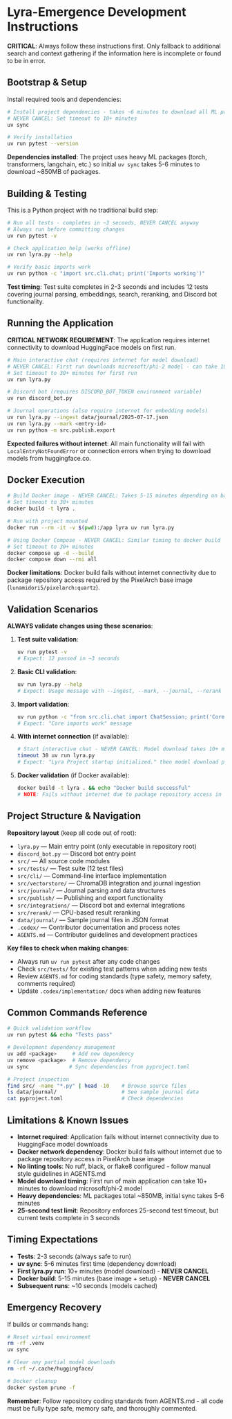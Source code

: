 # Lyra-Emergence Development Instructions

**CRITICAL**: Always follow these instructions first. Only fallback to additional search and context gathering if the information here is incomplete or found to be in error.

## Bootstrap & Setup

Install required tools and dependencies:

```bash
# Install project dependencies - takes ~6 minutes to download all ML packages
# NEVER CANCEL: Set timeout to 10+ minutes
uv sync

# Verify installation
uv run pytest --version
```

**Dependencies installed**: The project uses heavy ML packages (torch, transformers, langchain, etc.) so initial `uv sync` takes 5-6 minutes to download ~850MB of packages.

## Building & Testing

This is a Python project with no traditional build step:

```bash
# Run all tests - completes in ~3 seconds, NEVER CANCEL anyway
# Always run before committing changes
uv run pytest -v

# Check application help (works offline)
uv run lyra.py --help

# Verify basic imports work
uv run python -c "import src.cli.chat; print('Imports working')"
```

**Test timing**: Test suite completes in 2-3 seconds and includes 12 tests covering journal parsing, embeddings, search, reranking, and Discord bot functionality.

## Running the Application

**CRITICAL NETWORK REQUIREMENT**: The application requires internet connectivity to download HuggingFace models on first run.

```bash
# Main interactive chat (requires internet for model download)
# NEVER CANCEL: First run downloads microsoft/phi-2 model - can take 10+ minutes
# Set timeout to 30+ minutes for first run
uv run lyra.py

# Discord bot (requires DISCORD_BOT_TOKEN environment variable)
uv run discord_bot.py

# Journal operations (also require internet for embedding models)
uv run lyra.py --ingest data/journal/2025-07-17.json
uv run lyra.py --mark <entry-id>
uv run python -m src.publish.export
```

**Expected failures without internet**: All main functionality will fail with `LocalEntryNotFoundError` or connection errors when trying to download models from huggingface.co.

## Docker Execution

```bash
# Build Docker image - NEVER CANCEL: Takes 5-15 minutes depending on base image pull
# Set timeout to 30+ minutes
docker build -t lyra .

# Run with project mounted
docker run --rm -it -v $(pwd):/app lyra uv run lyra.py

# Using Docker Compose - NEVER CANCEL: Similar timing to docker build
# Set timeout to 30+ minutes  
docker compose up -d --build
docker compose down --rmi all
```

**Docker limitations**: Docker build fails without internet connectivity due to package repository access required by the PixelArch base image (`lunamidori5/pixelarch:quartz`).

## Validation Scenarios

**ALWAYS validate changes using these scenarios**:

1. **Test suite validation**:
   ```bash
   uv run pytest -v
   # Expect: 12 passed in ~3 seconds
   ```

2. **Basic CLI validation**:
   ```bash
   uv run lyra.py --help
   # Expect: Usage message with --ingest, --mark, --journal, --rerank options
   ```

3. **Import validation**:
   ```bash
   uv run python -c "from src.cli.chat import ChatSession; print('Core imports work')"
   # Expect: "Core imports work" message
   ```

4. **With internet connection** (if available):
   ```bash
   # Start interactive chat - NEVER CANCEL: Model download takes 10+ minutes first time
   timeout 30 uv run lyra.py
   # Expect: "Lyra Project startup initialized." then model download progress
   ```

5. **Docker validation** (if Docker available):
   ```bash
   docker build -t lyra . && echo "Docker build successful"
   # NOTE: Fails without internet due to package repository access in base image
   ```

## Project Structure & Navigation

**Repository layout** (keep all code out of root):
- `lyra.py` — Main entry point (only executable in repository root)
- `discord_bot.py` — Discord bot entry point  
- `src/` — All source code modules
- `src/tests/` — Test suite (12 test files)
- `src/cli/` — Command-line interface implementation
- `src/vectorstore/` — ChromaDB integration and journal ingestion
- `src/journal/` — Journal parsing and data structures  
- `src/publish/` — Publishing and export functionality
- `src/integrations/` — Discord bot and external integrations
- `src/rerank/` — CPU-based result reranking
- `data/journal/` — Sample journal files in JSON format
- `.codex/` — Contributor documentation and process notes
- `AGENTS.md` — Contributor guidelines and development practices

**Key files to check when making changes**:
- Always run `uv run pytest` after any code changes
- Check `src/tests/` for existing test patterns when adding new tests
- Review `AGENTS.md` for coding standards (type safety, memory safety, comments required)
- Update `.codex/implementation/` docs when adding new features

## Common Commands Reference

```bash
# Quick validation workflow
uv run pytest && echo "Tests pass"

# Development dependency management  
uv add <package>     # Add new dependency
uv remove <package>  # Remove dependency
uv sync             # Sync dependencies from pyproject.toml

# Project inspection
find src/ -name "*.py" | head -10    # Browse source files
ls data/journal/                     # See sample journal data
cat pyproject.toml                   # Check dependencies
```

## Limitations & Known Issues

- **Internet required**: Application fails without internet connectivity due to HuggingFace model downloads
- **Docker network dependency**: Docker build fails without internet due to package repository access in PixelArch base image
- **No linting tools**: No ruff, black, or flake8 configured - follow manual style guidelines in AGENTS.md
- **Model download timing**: First run of main application can take 10+ minutes to download microsoft/phi-2 model  
- **Heavy dependencies**: ML packages total ~850MB, initial sync takes 5-6 minutes
- **25-second test limit**: Repository enforces 25-second test timeout, but current tests complete in 3 seconds

## Timing Expectations

- **Tests**: 2-3 seconds (always safe to run)
- **uv sync**: 5-6 minutes first time (dependency download)
- **First lyra.py run**: 10+ minutes (model download) - **NEVER CANCEL**
- **Docker build**: 5-15 minutes (base image + setup) - **NEVER CANCEL**
- **Subsequent runs**: ~10 seconds (models cached)

## Emergency Recovery

If builds or commands hang:
```bash
# Reset virtual environment
rm -rf .venv
uv sync

# Clear any partial model downloads
rm -rf ~/.cache/huggingface/

# Docker cleanup
docker system prune -f
```

**Remember**: Follow repository coding standards from AGENTS.md - all code must be fully type safe, memory safe, and thoroughly commented.
